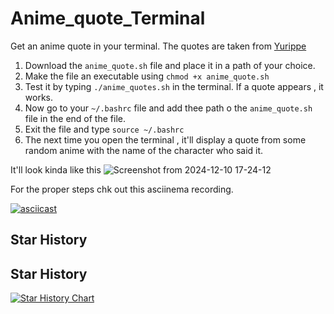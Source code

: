 # Anime_quote_Terminal 
Get an anime quote in your terminal. The quotes are taken from [Yurippe](https://yurippe.vercel.app/)

1. Download the `anime_quote.sh` file and place it in a path of your choice.
2. Make the file an executable using `chmod +x anime_quote.sh`
3. Test it by typing `./anime_quotes.sh` in the terminal. If a quote appears , it works.
4. Now go to your `~/.bashrc` file and add thee path o the `anime_quote.sh` file in the end of the file.
5. Exit the file and type `source ~/.bashrc`
6. The next time you open the terminal , it'll display a quote from some random anime with the name of the character who said it. 


It'll look kinda like this
![Screenshot from 2024-12-10 17-24-12](https://github.com/user-attachments/assets/f8f6e778-4dd1-4531-ac06-54fc992a4e0a)

For the proper steps chk out this asciinema recording. 

[![asciicast](https://asciinema.org/a/1jq20OV72ul7nx3klvChbQvCl.svg)](https://asciinema.org/a/1jq20OV72ul7nx3klvChbQvCl)

## Star History

## Star History

[![Star History Chart](https://api.star-history.com/svg?repos=Vaishnav-Sabari-Girish/Anime_quote_Terminal&type=Date)](https://star-history.com/#Vaishnav-Sabari-Girish/Anime_quote_Terminal&Date)
